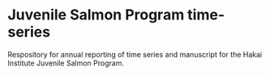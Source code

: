 # Juvenile Salmon Program time-series
Respository for annual reporting of time series and manuscript for the Hakai Institute Juvenile Salmon Program.
